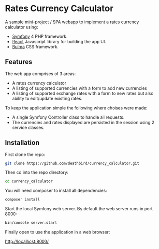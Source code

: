 Rates Currency Calculator 
=========================

A sample mini-project / SPA webapp to implement a rates currency calculator using:

* [Symfony](https://symfony.com/) 4 PHP framework.
* [React](https://reactjs.org/) Javascript library for building the app UI.
* [Bulma](https://bulma.io/) CSS framework.

## Features

The web app comprises of 3 areas:
* A rates currency calculator
* A listing of supported currencies with a form to add new currencies
* A listing of supported exchange rates with a form to new rates but also ability to edit/update existing rates.

To keep the application simple the following where choises were made:
* A single Symfony Controller class to handle all requests.
* The currencies and rates displayed are persisted in the session using 2 service classes.

## Installation

First clone the repo:
```bash
git clone https://github.com/deathbird/currency_calculator.git
```

Then cd into the repo directory:
```bash
cd currency_calculator
```

You will need composer to install all dependencies:
```bash
composer install
```

Start the local Symfony web server. By default the web server runs in port 8000:
```bash
bin/console server:start
```

Finally open to use the application in a web browser:

[http://localhost:8000/](http://localhost:8000/)
